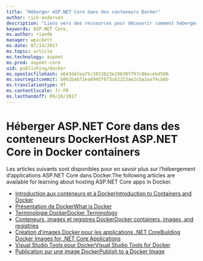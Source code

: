```yaml
---
title: "Héberger ASP.NET Core dans des conteneurs Docker"
author: rick-anderson
description: "Liens vers des ressources pour découvrir comment héberger des applications ASP.NET Core dans des conteneurs Docker."
keywords: ASP.NET Core,
ms.author: riande
manager: wpickett
ms.date: 07/14/2017
ms.topic: article
ms.technology: aspnet
ms.prod: aspnet-core
uid: publishing/docker
ms.openlocfilehash: e643d4fea75c3013623e19638f797c8becebd506
ms.sourcegitcommit: b861bab71ea6945f673c62223ae2cba3aa74cb6b
ms.translationtype: HT
ms.contentlocale: fr-FR
ms.lasthandoff: 09/28/2017
---
```

# <a name="host-aspnet-core-in-docker-containers"></a><span data-ttu-id="97db1-104">Héberger ASP.NET Core dans des conteneurs Docker</span><span class="sxs-lookup"><span data-stu-id="97db1-104">Host ASP.NET Core in Docker containers</span></span>

<span data-ttu-id="97db1-105">Les articles suivants sont disponibles pour en savoir plus sur l’hébergement d’applications ASP.NET Core dans Docker.</span><span class="sxs-lookup"><span data-stu-id="97db1-105">The following articles are available for learning about hosting ASP.NET Core apps in Docker.</span></span>

* [<span data-ttu-id="97db1-106">Introduction aux conteneurs et à Docker</span><span class="sxs-lookup"><span data-stu-id="97db1-106">Introduction to Containers and Docker</span></span>](https://docs.microsoft.com/dotnet/standard/microservices-architecture/container-docker-introduction/index)
* [<span data-ttu-id="97db1-107">Présentation de Docker</span><span class="sxs-lookup"><span data-stu-id="97db1-107">What is Docker</span></span>](https://docs.microsoft.com/dotnet/standard/microservices-architecture/container-docker-introduction/docker-defined)
* [<span data-ttu-id="97db1-108">Terminologie Docker</span><span class="sxs-lookup"><span data-stu-id="97db1-108">Docker Terminology</span></span>](https://docs.microsoft.com/dotnet/standard/microservices-architecture/container-docker-introduction/docker-terminology)
* [<span data-ttu-id="97db1-109">Conteneurs, images et registres Docker</span><span class="sxs-lookup"><span data-stu-id="97db1-109">Docker containers, images, and registries</span></span>](https://docs.microsoft.com/dotnet/standard/microservices-architecture/container-docker-introduction/docker-containers-images-registries)
* [<span data-ttu-id="97db1-110">Création d’images Docker pour les applications .NET Core</span><span class="sxs-lookup"><span data-stu-id="97db1-110">Building Docker Images for .NET Core Applications</span></span>](https://docs.microsoft.com/dotnet/articles/core/docker/building-net-docker-images)
* [<span data-ttu-id="97db1-111">Visual Studio Tools pour Docker</span><span class="sxs-lookup"><span data-stu-id="97db1-111">Visual Studio Tools for Docker</span></span>](xref:publishing/vs-tools-for-docker)
* [<span data-ttu-id="97db1-112">Publication sur une image Docker</span><span class="sxs-lookup"><span data-stu-id="97db1-112">Publish to a Docker Image</span></span>](https://azure.microsoft.com/documentation/articles/vs-azure-tools-docker-hosting-web-apps-in-docker/)
